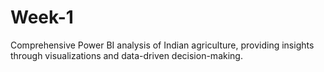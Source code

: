 # Week-1
Comprehensive Power BI analysis of Indian agriculture, providing insights through visualizations and data-driven decision-making.
